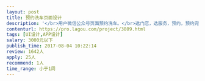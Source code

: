 ```yaml
---                
layout: post       
title: 预约洗车页面设计           
description: '</br>用户微信公众号页面预约洗车。</br>选门店，选服务，预约，预约完成。</br>有5个页面需要修改，。流程已定。</br>'     
contenturl: https://pro.lagou.com/project/3809.html      
tags: [UI设计,APP设计]            
salary: 3000元以下          
publish_time: 2017-08-04 10:22:14         
review: 1642人                   
apply: 25人                   
recommend: 1人                   
time_range: 小于1周              
---                 
```

